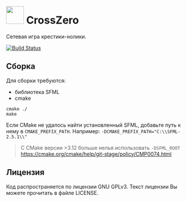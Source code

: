 # <img src="https://github.com/Philosoph228/CrossZero/blob/master/res/icon.png" width="48"> CrossZero
Сетевая игра крестики-нолики.

[![Build Status](https://travis-ci.org/Philosoph228/CrossZero.svg?branch=master)](https://travis-ci.org/Philosoph228/CrossZero)

## Сборка
Для сборки требуются:
* библиотека SFML
* cmake

```
cmake ./
make
```

Если CMake не удалось найти установленный SFML, добавьте путь к нему в `CMAKE_PREFIX_PATH`. Например: ```-DCMAKE_PREFIX_PATH="C:\\SFML-2.5.1\\"```
> С CMake версии >3.12 больше нелья использовать `-DSFML_ROOT` https://cmake.org/cmake/help/git-stage/policy/CMP0074.html

## Лицензия
Код распространяется по лицензии GNU GPLv3. Текст лицензии Вы можете прочитать в файле LICENSE.

